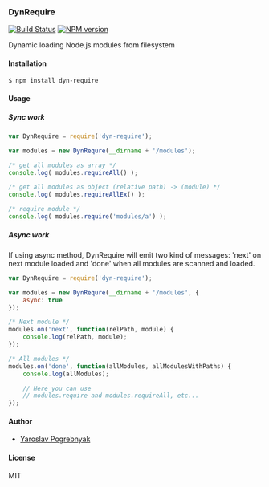 ### DynRequire

[![Build Status](https://travis-ci.org/yyyar/dyn-require.svg?branch=master)](https://travis-ci.org/yyyar/dyn-require) [![NPM version](https://badge.fury.io/js/dyn-require.svg)](http://badge.fury.io/js/dyn-require)

Dynamic loading Node.js modules from filesystem

#### Installation
```bash
$ npm install dyn-require
```

#### Usage

##### Sync work
```javascript
var DynRequire = require('dyn-require');

var modules = new DynRequre(__dirname + '/modules');

/* get all modules as array */
console.log( modules.requireAll() );

/* get all modules as object (relative path) -> (module) */
console.log( modules.requireAllEx() );

/* require module */
console.log( modules.require('modules/a') );

```

##### Async work
If using async method, DynRequire will emit two kind of messages: 'next' on next module loaded and 'done' when all modules are scanned and loaded.


```javascript
var DynRequire = require('dyn-require');

var modules = new DynRequre(__dirname + '/modules', {
    async: true
});

/* Next module */
modules.on('next', function(relPath, module) {
    console.log(relPath, module);
});

/* All modules */
modules.on('done', function(allModules, allModulesWithPaths) {
    console.log(allModules);

    // Here you can use 
    // modules.require and modules.requireAll, etc...
});
```

#### Author
* [Yaroslav Pogrebnyak](https://github.com/yyyar/)

#### License
MIT

